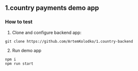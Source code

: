 ## 1.country payments demo app

### How to test
1) Clone and configure backend app:
```
git clone https://github.com/ArtemKolodko/1.country-backend
```
2) Run demo app
```
npm i
npm run start
```
